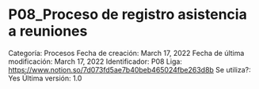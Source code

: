# P08_Proceso de registro asistencia a reuniones

Categoría: Procesos
Fecha de creación: March 17, 2022
Fecha de última modificación: March 17, 2022
Identificador: P08
Liga: https://www.notion.so/7d073fd5ae7b40beb465024fbe263d8b
Se utiliza?: Yes
Última versión: 1.0